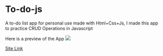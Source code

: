 
# To-do-js
<p>A to-do list app for personal use made with Html+Css+Js, I made this app to practice CRUD Operations in Javascript</p>
Here is a preview of the App
<!--![image](https://user-images.githubusercontent.com/119485192/209616634-c2a0ef8c-7a29-4d2e-a1d5-fa8e72d260bb.png)-->
<img src = "https://user-images.githubusercontent.com/119485192/209616634-c2a0ef8c-7a29-4d2e-a1d5-fa8e72d260bb.png">
<p><a href = "https://todobynic.netlify.app/">Site Link</a></p>

